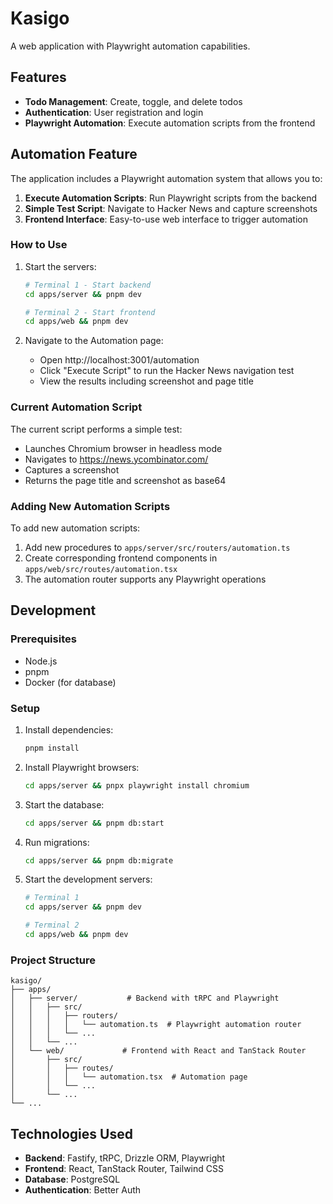 # Kasigo

A web application with Playwright automation capabilities.

## Features

- **Todo Management**: Create, toggle, and delete todos
- **Authentication**: User registration and login
- **Playwright Automation**: Execute automation scripts from the frontend

## Automation Feature

The application includes a Playwright automation system that allows you to:

1. **Execute Automation Scripts**: Run Playwright scripts from the backend
2. **Simple Test Script**: Navigate to Hacker News and capture screenshots
3. **Frontend Interface**: Easy-to-use web interface to trigger automation

### How to Use

1. Start the servers:
   ```bash
   # Terminal 1 - Start backend
   cd apps/server && pnpm dev
   
   # Terminal 2 - Start frontend  
   cd apps/web && pnpm dev
   ```

2. Navigate to the Automation page:
   - Open http://localhost:3001/automation
   - Click "Execute Script" to run the Hacker News navigation test
   - View the results including screenshot and page title

### Current Automation Script

The current script performs a simple test:
- Launches Chromium browser in headless mode
- Navigates to https://news.ycombinator.com/
- Captures a screenshot
- Returns the page title and screenshot as base64

### Adding New Automation Scripts

To add new automation scripts:

1. Add new procedures to `apps/server/src/routers/automation.ts`
2. Create corresponding frontend components in `apps/web/src/routes/automation.tsx`
3. The automation router supports any Playwright operations

## Development

### Prerequisites

- Node.js
- pnpm
- Docker (for database)

### Setup

1. Install dependencies:
   ```bash
   pnpm install
   ```

2. Install Playwright browsers:
   ```bash
   cd apps/server && pnpx playwright install chromium
   ```

3. Start the database:
   ```bash
   cd apps/server && pnpm db:start
   ```

4. Run migrations:
   ```bash
   cd apps/server && pnpm db:migrate
   ```

5. Start the development servers:
   ```bash
   # Terminal 1
   cd apps/server && pnpm dev
   
   # Terminal 2  
   cd apps/web && pnpm dev
   ```

### Project Structure

```
kasigo/
├── apps/
│   ├── server/           # Backend with tRPC and Playwright
│   │   ├── src/
│   │   │   ├── routers/
│   │   │   │   └── automation.ts  # Playwright automation router
│   │   │   └── ...
│   │   └── ...
│   └── web/             # Frontend with React and TanStack Router
│       ├── src/
│       │   ├── routes/
│       │   │   └── automation.tsx  # Automation page
│       │   └── ...
│       └── ...
└── ...
```

## Technologies Used

- **Backend**: Fastify, tRPC, Drizzle ORM, Playwright
- **Frontend**: React, TanStack Router, Tailwind CSS
- **Database**: PostgreSQL
- **Authentication**: Better Auth
